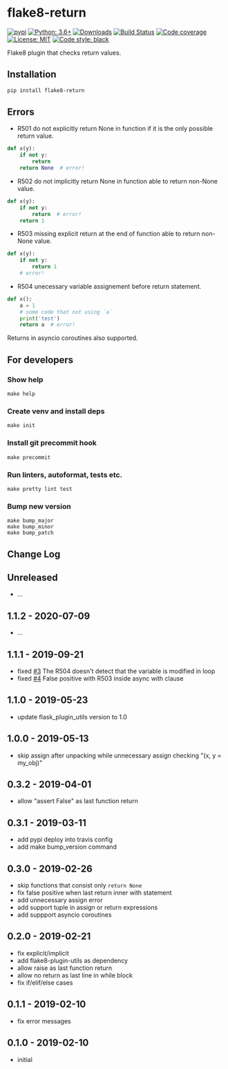 # flake8-return

[![pypi](https://badge.fury.io/py/flake8-return.svg)](https://pypi.org/project/flake8-return)
[![Python: 3.6+](https://img.shields.io/badge/Python-3.6+-blue.svg)](https://pypi.org/project/flake8-return)
[![Downloads](https://img.shields.io/pypi/dm/flake8-return.svg)](https://pypistats.org/packages/flake8-return)
[![Build Status](https://travis-ci.org/Afonasev/flake8-return.svg?branch=master)](https://travis-ci.org/Afonasev/flake8-return)
[![Code coverage](https://codecov.io/gh/afonasev/flake8-return/branch/master/graph/badge.svg)](https://codecov.io/gh/afonasev/flake8-return)
[![License: MIT](https://img.shields.io/badge/License-MIT-green.svg)](https://en.wikipedia.org/wiki/MIT_License)
[![Code style: black](https://img.shields.io/badge/code%20style-black-000000.svg)](https://github.com/ambv/black)

Flake8 plugin that checks return values.

## Installation

```bash
pip install flake8-return
```

## Errors

* R501 do not explicitly return None in function if it is the only possible return value.

```python
def x(y):
    if not y:
        return
    return None  # error!
```

* R502 do not implicitly return None in function able to return non-None value.

```python
def x(y):
    if not y:
        return  # error!
    return 1
```

* R503 missing explicit return at the end of function able to return non-None value.

```python
def x(y):
    if not y:
        return 1
    # error!
```

* R504 unecessary variable assignement before return statement.

```python
def x():
    a = 1
    # some code that not using `a`
    print('test')
    return a  # error!
```

Returns in asyncio coroutines also supported.

## For developers

### Show help

    make help

### Create venv and install deps

    make init

### Install git precommit hook

    make precommit

### Run linters, autoformat, tests etc.

    make pretty lint test

### Bump new version

    make bump_major
    make bump_minor
    make bump_patch

## Change Log

Unreleased
-----

* ...

1.1.2 - 2020-07-09
-----

* ...

1.1.1 - 2019-09-21
-----

* fixed [#3](https://github.com/afonasev/flake8-return/issues/3) The R504 doesn't detect that the variable is modified in loop
* fixed [#4](https://github.com/afonasev/flake8-return/issues/4) False positive with R503 inside async with clause

1.1.0 - 2019-05-23
-----

* update flask_plugin_utils version to 1.0

1.0.0 - 2019-05-13
-----

* skip assign after unpacking while unnecessary assign checking "(x, y = my_obj)"

0.3.2 - 2019-04-01
-----

* allow "assert False" as last function return

0.3.1 - 2019-03-11
-----

* add pypi deploy into travis config
* add make bump_version command

0.3.0 - 2019-02-26
-----

* skip functions that consist only `return None`
* fix false positive when last return inner with statement
* add unnecessary assign error
* add support tuple in assign or return expressions
* add suppport asyncio coroutines

0.2.0 - 2019-02-21
-----

* fix explicit/implicit
* add flake8-plugin-utils as dependency
* allow raise as last function return
* allow no return as last line in while block
* fix if/elif/else cases

0.1.1 - 2019-02-10
-----

* fix error messages

0.1.0 - 2019-02-10
-----

* initial
